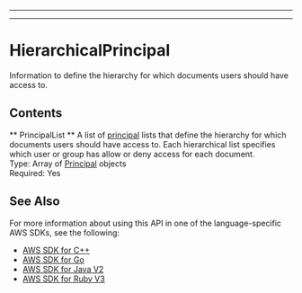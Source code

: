 --------

--------

# HierarchicalPrincipal<a name="API_HierarchicalPrincipal"></a>

 Information to define the hierarchy for which documents users should have access to\. 

## Contents<a name="API_HierarchicalPrincipal_Contents"></a>

 ** PrincipalList **   <a name="Kendra-Type-HierarchicalPrincipal-PrincipalList"></a>
A list of [principal](https://docs.aws.amazon.com/kendra/latest/dg/API_Principal.html) lists that define the hierarchy for which documents users should have access to\. Each hierarchical list specifies which user or group has allow or deny access for each document\.  
Type: Array of [Principal](API_Principal.md) objects  
Required: Yes

## See Also<a name="API_HierarchicalPrincipal_SeeAlso"></a>

For more information about using this API in one of the language\-specific AWS SDKs, see the following:
+  [AWS SDK for C\+\+](https://docs.aws.amazon.com/goto/SdkForCpp/kendra-2019-02-03/HierarchicalPrincipal) 
+  [AWS SDK for Go](https://docs.aws.amazon.com/goto/SdkForGoV1/kendra-2019-02-03/HierarchicalPrincipal) 
+  [AWS SDK for Java V2](https://docs.aws.amazon.com/goto/SdkForJavaV2/kendra-2019-02-03/HierarchicalPrincipal) 
+  [AWS SDK for Ruby V3](https://docs.aws.amazon.com/goto/SdkForRubyV3/kendra-2019-02-03/HierarchicalPrincipal) 
